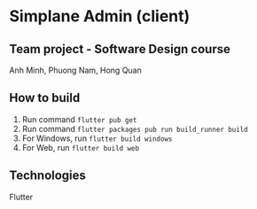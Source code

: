 # Simplane Admin (client)
## Team project - Software Design course
Anh Minh, Phuong Nam, Hong Quan

## How to build
1. Run command `flutter pub get`
2. Run command `flutter packages pub run build_runner build`
3. For Windows, run `flutter build windows`
4. For Web, run `flutter build web`

## Technologies
Flutter
